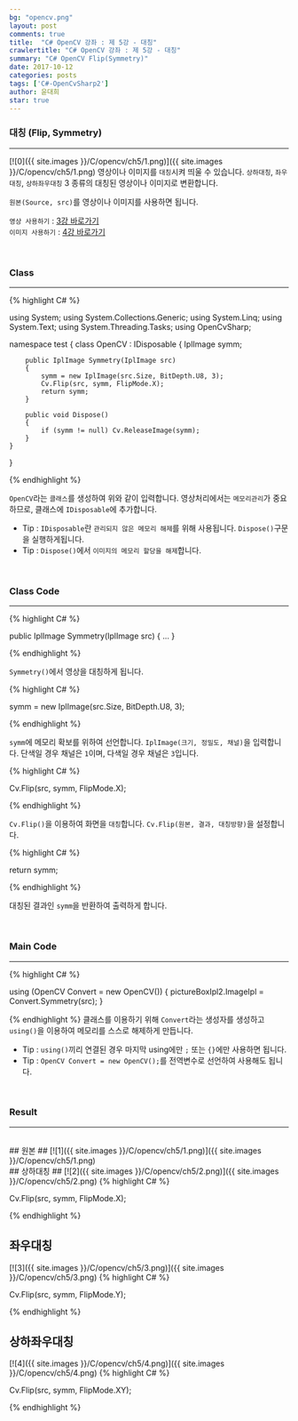 ```yaml
---
bg: "opencv.png"
layout: post
comments: true
title:  "C# OpenCV 강좌 : 제 5강 - 대칭"
crawlertitle: "C# OpenCV 강좌 : 제 5강 - 대칭"
summary: "C# OpenCV Flip(Symmetry)"
date: 2017-10-12
categories: posts
tags: ['C#-OpenCvSharp2']
author: 윤대희
star: true
---
```


### 대칭 (Flip, Symmetry) ###
----------
[![0]({{ site.images }}/C/opencv/ch5/1.png)]({{ site.images }}/C/opencv/ch5/1.png)
영상이나 이미지를 `대칭`시켜 띄울 수 있습니다. `상하대칭`, `좌우대칭`, `상하좌우대칭` 3 종류의 대칭된 영상이나 이미지로 변환합니다.
<br>

`원본(Source, src)`를 영상이나 이미지를 사용하면 됩니다.
<br>

`영상 사용하기` : [3강 바로가기][3강]
<br>
`이미지 사용하기` : [4강 바로가기][4강]

<br>

### Class ###
----------

{% highlight C# %}

using System;
using System.Collections.Generic;
using System.Linq;
using System.Text;
using System.Threading.Tasks;
using OpenCvSharp;

namespace test
{
    class OpenCV : IDisposable
    {
        IplImage symm;
            
        public IplImage Symmetry(IplImage src)
        {
            symm = new IplImage(src.Size, BitDepth.U8, 3);
            Cv.Flip(src, symm, FlipMode.X);
            return symm;
        } 
        
        public void Dispose()
        {
            if (symm != null) Cv.ReleaseImage(symm);
        }
    }
}                    

{% endhighlight %}

`OpenCV`라는 `클래스`를 생성하여 위와 같이 입력합니다. 영상처리에서는 `메모리관리`가 중요하므로, 클래스에 `IDisposable`에 추가합니다.

* Tip : `IDisposable`란 `관리되지 않은 메모리 해제`를 위해 사용됩니다. `Dispose()`구문을 실행하게됩니다.
* Tip : `Dispose()`에서 `이미지의 메모리 할당을 해제`합니다.

<br>

### Class Code ###
----------
{% highlight C# %}

public IplImage Symmetry(IplImage src)
{
    ...
} 

{% endhighlight %}

`Symmetry()`에서 영상을 대칭하게 됩니다.

{% highlight C# %}

symm = new IplImage(src.Size, BitDepth.U8, 3);

{% endhighlight %}

`symm`에 메모리 확보를 위하여 선언합니다. `IplImage(크기, 정밀도, 채널)`을 입력합니다. 단색일 경우 채널은 `1`이며, 다색일 경우 채널은 `3`입니다.

{% highlight C# %}

Cv.Flip(src, symm, FlipMode.X);

{% endhighlight %}

`Cv.Flip()`을 이용하여 화면을 `대칭`합니다. `Cv.Flip(원본, 결과, 대칭방향)`을 설정합니다.

{% highlight C# %}

return symm;

{% endhighlight %}

대칭된 결과인 `symm`을 반환하여 출력하게 합니다.

<br>

### Main Code ###
----------
{% highlight C# %}

using (OpenCV Convert = new OpenCV())
{
    pictureBoxIpl2.ImageIpl = Convert.Symmetry(src);
}

{% endhighlight %}
클래스를 이용하기 위해 `Convert`라는 생성자를 생성하고 `using()`을 이용하여 메모리를 스스로 해제하게 만듭니다.

* Tip : `using()`끼리 연결된 경우 마지막 using에만 `;` 또는 `{}`에만 사용하면 됩니다.
* Tip : `OpenCV Convert = new OpenCV();`를 전역변수로 선언하여 사용해도 됩니다.

<br>

### Result ###
----------
<br>
## 원본 ##
[![1]({{ site.images }}/C/opencv/ch5/1.png)]({{ site.images }}/C/opencv/ch5/1.png)
<br>
## 상하대칭 ##
[![2]({{ site.images }}/C/opencv/ch5/2.png)]({{ site.images }}/C/opencv/ch5/2.png)
{% highlight C# %}

Cv.Flip(src, symm, FlipMode.X);

{% endhighlight %}
<br>
## 좌우대칭 ##
[![3]({{ site.images }}/C/opencv/ch5/3.png)]({{ site.images }}/C/opencv/ch5/3.png)
{% highlight C# %}

Cv.Flip(src, symm, FlipMode.Y);

{% endhighlight %}
<br>
## 상하좌우대칭 ##
[![4]({{ site.images }}/C/opencv/ch5/4.png)]({{ site.images }}/C/opencv/ch5/4.png)
{% highlight C# %}

Cv.Flip(src, symm, FlipMode.XY);

{% endhighlight %}

[3강]: https://076923.github.io/posts/C-opencv-3/
[4강]: https://076923.github.io/posts/C-opencv-4/
